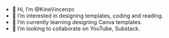 - 👋 Hi, I’m @KineVincenzo
- 👀 I’m interested in designing templates, coding and reading.
- 🌱 I’m currently learning designing Canva templates.
- 💞️ I’m looking to collaborate on YouTube, Substack.


<!---
KineVincenzo/KineVincenzo is a ✨ special ✨ repository because its `README.md` (this file) appears on your GitHub profile.
You can click the Preview link to take a look at your changes.
--->
